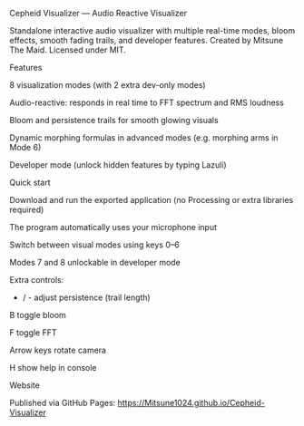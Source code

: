 Cepheid Visualizer — Audio Reactive Visualizer

Standalone interactive audio visualizer with multiple real-time modes, bloom effects, smooth fading trails, and developer features. Created by Mitsune The Maid. Licensed under MIT.

Features

8 visualization modes (with 2 extra dev-only modes)

Audio-reactive: responds in real time to FFT spectrum and RMS loudness

Bloom and persistence trails for smooth glowing visuals

Dynamic morphing formulas in advanced modes (e.g. morphing arms in Mode 6)

Developer mode (unlock hidden features by typing Lazuli)

Quick start

Download and run the exported application (no Processing or extra libraries required)

The program automatically uses your microphone input

Switch between visual modes using keys 0–6

Modes 7 and 8 unlockable in developer mode

Extra controls:

+ / - adjust persistence (trail length)

B toggle bloom

F toggle FFT

Arrow keys rotate camera

H show help in console

Website

Published via GitHub Pages:
https://Mitsune1024.github.io/Cepheid-Visualizer
